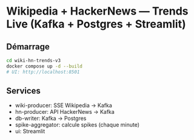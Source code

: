 # Wikipedia + HackerNews — Trends Live (Kafka + Postgres + Streamlit)
## Démarrage
```bash
cd wiki-hn-trends-v3
docker compose up -d --build
# UI: http://localhost:8501
```
## Services
- wiki-producer: SSE Wikipedia → Kafka
- hn-producer: API HackerNews → Kafka
- db-writer: Kafka → Postgres
- spike-aggregator: calcule spikes (chaque minute)
- ui: Streamlit
